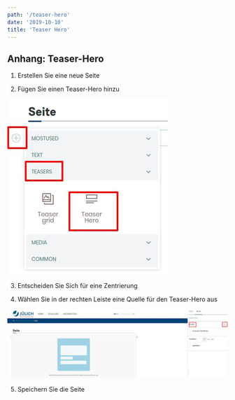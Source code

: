 ```yaml
---
path: '/teaser-hero'
date: '2019-10-10'
title: 'Teaser Hero'
---
```


## Anhang: Teaser-Hero

1. Erstellen Sie eine neue Seite

2. Fügen Sie einen Teaser-Hero hinzu

![teaserhero](teaserhero.png)

3. Entscheiden Sie Sich für eine Zentrierung

4. Wählen Sie in der rechten Leiste eine Quelle für den Teaser-Hero aus

![teaserherodone](teaserherodone.png)

5. Speichern Sie die Seite
